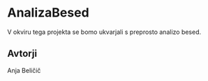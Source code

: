 # AnalizaBesed

V okviru tega projekta se bomo ukvarjali s preprosto analizo besed.

## Avtorji

Anja Beličič